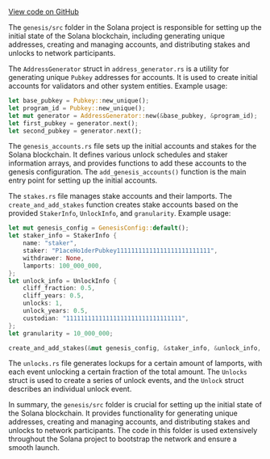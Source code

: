 [View code on GitHub](https://github.com/solana-labs/solana/tree/master/na/genesis/src)

The `genesis/src` folder in the Solana project is responsible for setting up the initial state of the Solana blockchain, including generating unique addresses, creating and managing accounts, and distributing stakes and unlocks to network participants.

The `AddressGenerator` struct in `address_generator.rs` is a utility for generating unique `Pubkey` addresses for accounts. It is used to create initial accounts for validators and other system entities. Example usage:

```rust
let base_pubkey = Pubkey::new_unique();
let program_id = Pubkey::new_unique();
let mut generator = AddressGenerator::new(&base_pubkey, &program_id);
let first_pubkey = generator.next();
let second_pubkey = generator.next();
```

The `genesis_accounts.rs` file sets up the initial accounts and stakes for the Solana blockchain. It defines various unlock schedules and staker information arrays, and provides functions to add these accounts to the genesis configuration. The `add_genesis_accounts()` function is the main entry point for setting up the initial accounts.

The `stakes.rs` file manages stake accounts and their lamports. The `create_and_add_stakes` function creates stake accounts based on the provided `StakerInfo`, `UnlockInfo`, and `granularity`. Example usage:

```rust
let mut genesis_config = GenesisConfig::default();
let staker_info = StakerInfo {
    name: "staker",
    staker: "P1aceHo1derPubkey11111111111111111111111111",
    withdrawer: None,
    lamports: 100_000_000,
};
let unlock_info = UnlockInfo {
    cliff_fraction: 0.5,
    cliff_years: 0.5,
    unlocks: 1,
    unlock_years: 0.5,
    custodian: "11111111111111111111111111111111",
};
let granularity = 10_000_000;

create_and_add_stakes(&mut genesis_config, &staker_info, &unlock_info, Some(granularity));
```

The `unlocks.rs` file generates lockups for a certain amount of lamports, with each event unlocking a certain fraction of the total amount. The `Unlocks` struct is used to create a series of unlock events, and the `Unlock` struct describes an individual unlock event.

In summary, the `genesis/src` folder is crucial for setting up the initial state of the Solana blockchain. It provides functionality for generating unique addresses, creating and managing accounts, and distributing stakes and unlocks to network participants. The code in this folder is used extensively throughout the Solana project to bootstrap the network and ensure a smooth launch.
